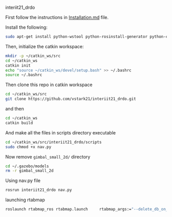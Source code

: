 ﻿interiit21_drdo

First follow the instructions in [Installation.md](Installation.md) file.

Install the following:

```sh
sudo apt-get install python-wstool python-rosinstall-generator python-catkin-tools
```

Then, initialize the catkin workspace:

```sh
mkdir -p ~/catkin_ws/src
cd ~/catkin_ws
catkin init
echo "source ~/catkin_ws/devel/setup.bash" >> ~/.bashrc
source ~/.bashrc
```

Then clone this repo in catkin workspace

```sh
cd ~/catkin_ws/src
git clone https://github.com/vstark21/interiit21_drdo.git
```

and then

```sh
cd ~/catkin_ws
catkin build
```

And make all the files in scripts directory executable

```sh
cd ~/catkin_ws/src/interiit21_drdo/scripts
sudo chmod +x nav.py
```

Now remove `gimbal_small_2d/` directory

```sh
cd ~/.gazebo/models
rm -r gimbal_small_2d
```

Using nav.py file

```sh
rosrun interiit21_drdo nav.py
```


launching rtabmap
```sh
roslaunch rtabmap_ros rtabmap.launch     rtabmap_args:="--delete_db_on_start"    frame_id:=camera_link_optical rgb_topic:=/depth_camera/rgb/image_raw     depth_topic:=/depth_camera/depth/image_raw     camera_info_topic:=/depth_camera/depth/camera_info  rviz:=true
```

